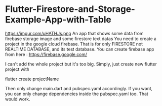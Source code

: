 # Flutter-Firestore-and-Storage-Example-App-with-Table

https://imgur.com/uHATHJs.png
An app that shows some data from firebase storage image and some firestore text datas
You need to create a project in the google cloud firebase. That is for only FIRESTORE not REALTIME DATABASE, and its test database. You can create firebase app from here : https://firebase.google.com/


I can't add the whole project but it's too big. Simply, just create new flutter project with 


flutter create projectName


Then only change main.dart and pubspec.yaml accordingly. If you want, you can only change dependencies inside the pubspec.yaml too. That would work. 




